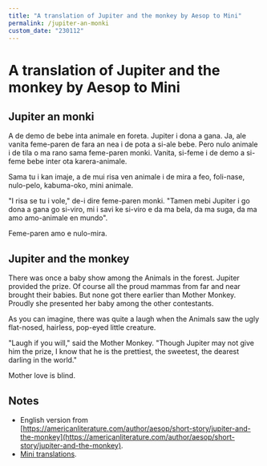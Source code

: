```yaml
---
title: "A translation of Jupiter and the monkey by Aesop to Mini"
permalink: /jupiter-an-monki
custom_date: "230112"
---
```


# A translation of Jupiter and the monkey by Aesop to Mini

## Jupiter an monki

A de demo de bebe inta animale en foreta. Jupiter i dona a gana. Ja, ale vanita feme-paren de fara an nea i de pota a si-ale bebe. Pero nulo animale i de tila o ma rano sama feme-paren monki. Vanita, si-feme i de demo a si-feme bebe inter ota karera-animale.

Sama tu i kan imaje, a de mui risa ven animale i de mira a feo, foli-nase, nulo-pelo, kabuma-oko, mini animale.

"I risa se tu i vole," de-i dire feme-paren monki. "Tamen mebi Jupiter i go dona a gana go si-viro, mi i savi ke si-viro e da ma bela, da ma suga, da ma amo amo-animale en mundo".

Feme-paren amo e nulo-mira.

## Jupiter and the monkey

There was once a baby show among the Animals in the forest. Jupiter provided the prize. Of course all the proud mammas from far and near brought their babies. But none got there earlier than Mother Monkey. Proudly she presented her baby among the other contestants.

As you can imagine, there was quite a laugh when the Animals saw the ugly flat-nosed, hairless, pop-eyed little creature.

"Laugh if you will," said the Mother Monkey. "Though Jupiter may not give him the prize, I know that he is the prettiest, the sweetest, the dearest darling in the world."

Mother love is blind.

## Notes

- English version from [https://americanliterature.com/author/aesop/short-story/jupiter-and-the-monkey](https://americanliterature.com/author/aesop/short-story/jupiter-and-the-monkey).
- [Mini translations](/mini-translations).
